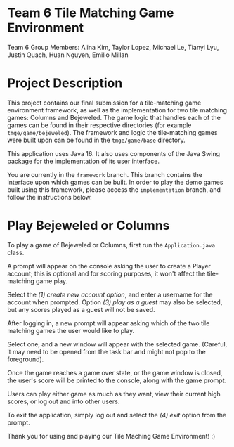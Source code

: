 # Team 6 Tile Matching Game Environment

Team 6 Group Members: Alina Kim, Taylor Lopez, Michael Le, Tianyi Lyu, Justin Quach, Huan Nguyen, Emilio Millan

# Project Description

This project contains our final submission for a tile-matching game environment framework, as well as the implementation for two tile matching games: Columns and Bejeweled. The game logic that handles each of the games can be found in their respective directories (for example `tmge/game/bejeweled`). The framework and logic the tile-matching games were built upon can be found in the `tmge/game/base` directory. 

This application uses Java 16. It also uses components of the Java Swing package for the implementation of its user interface. 

You are currently in the `framework` branch. This branch contains the interface upon which games can be built. In order to play the demo games built using this framework, please access the `implementation` branch, and follow the instructions below.

# Play Bejeweled or Columns

To play a game of Bejeweled or Columns, first run the `Application.java` class.

A prompt will appear on the console asking the user to create a Player account; this is optional and for scoring purposes, it won't affect the tile-matching game play. 

Select the *(1) create new account option*, and enter a username for the account when prompted. Option *(3) play as a guest* may also be selected, but any scores played as a guest will not be saved. 

After logging in, a new prompt will appear asking which of the two tile matching games the user would like to play. 

Select one, and a new window will appear with the selected game. (Careful, it may need to be opened from the task bar and might not pop to the foreground). 

Once the game reaches a game over state, or the game window is closed, the user's score will be printed to the console, along with the game prompt. 

Users can play either game as much as they want, view their current high scores, or log out and into other users. 

To exit the application, simply log out and select the *(4) exit* option from the prompt. 

Thank you for using and playing our Tile Maching Game Environment! :) 